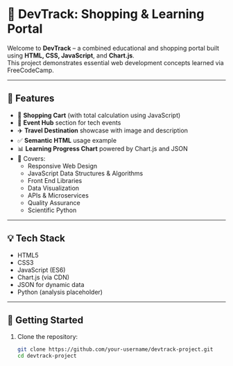 # 🧭 DevTrack: Shopping & Learning Portal

Welcome to **DevTrack** – a combined educational and shopping portal built using **HTML, CSS, JavaScript**, and **Chart.js**.  
This project demonstrates essential web development concepts learned via FreeCodeCamp.

---

## 🔧 Features

- 🛒 **Shopping Cart** (with total calculation using JavaScript)
- 📅 **Event Hub** section for tech events
- ✈️ **Travel Destination** showcase with image and description
- ✅ **Semantic HTML** usage example
- 📊 **Learning Progress Chart** powered by Chart.js and JSON
- 🧠 Covers:
  - Responsive Web Design
  - JavaScript Data Structures & Algorithms
  - Front End Libraries
  - Data Visualization
  - APIs & Microservices
  - Quality Assurance
  - Scientific Python

---

## 💡 Tech Stack

- HTML5
- CSS3
- JavaScript (ES6)
- Chart.js (via CDN)
- JSON for dynamic data
- Python (analysis placeholder)

---

## 🚀 Getting Started

1. Clone the repository:
   ```bash
   git clone https://github.com/your-username/devtrack-project.git
   cd devtrack-project
